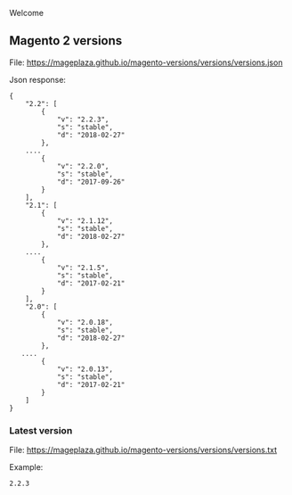 Welcome

## Magento 2 versions

File: https://mageplaza.github.io/magento-versions/versions/versions.json

Json response: 

```
{
    "2.2": [
        {
            "v": "2.2.3",
            "s": "stable",
            "d": "2018-02-27"
        },
	....
        {
            "v": "2.2.0",
            "s": "stable",
            "d": "2017-09-26"
        }
    ],
    "2.1": [
        {
            "v": "2.1.12",
            "s": "stable",
            "d": "2018-02-27"
        },
	....
        {
            "v": "2.1.5",
            "s": "stable",
            "d": "2017-02-21"
        }
    ],
    "2.0": [
        {
            "v": "2.0.18",
            "s": "stable",
            "d": "2018-02-27"
        },
   ....
        {
            "v": "2.0.13",
            "s": "stable",
            "d": "2017-02-21"
        }
    ]
}
```

### Latest version

File: https://mageplaza.github.io/magento-versions/versions/versions.txt

Example: 

```
2.2.3
```